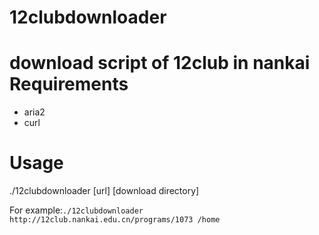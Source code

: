 # 12clubdownloader
download script of 12club in nankai
Requirements
============
* aria2
* curl

Usage
=====
./12clubdownloader [url] [download directory]

For example:```./12clubdownloader http://12club.nankai.edu.cn/programs/1073 /home```
